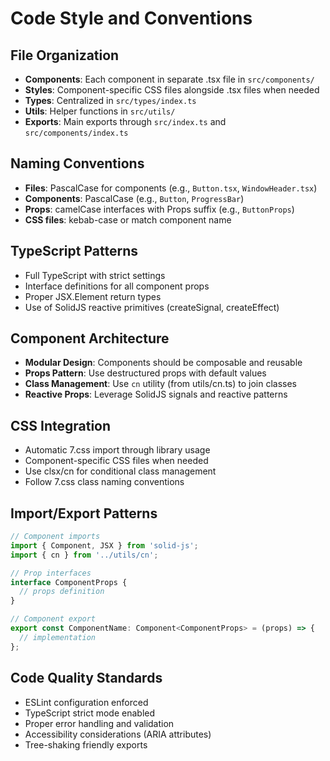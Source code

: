# Code Style and Conventions

## File Organization
- **Components**: Each component in separate .tsx file in `src/components/`
- **Styles**: Component-specific CSS files alongside .tsx files when needed
- **Types**: Centralized in `src/types/index.ts`
- **Utils**: Helper functions in `src/utils/`
- **Exports**: Main exports through `src/index.ts` and `src/components/index.ts`

## Naming Conventions
- **Files**: PascalCase for components (e.g., `Button.tsx`, `WindowHeader.tsx`)
- **Components**: PascalCase (e.g., `Button`, `ProgressBar`)
- **Props**: camelCase interfaces with Props suffix (e.g., `ButtonProps`)
- **CSS files**: kebab-case or match component name

## TypeScript Patterns
- Full TypeScript with strict settings
- Interface definitions for all component props
- Proper JSX.Element return types
- Use of SolidJS reactive primitives (createSignal, createEffect)

## Component Architecture
- **Modular Design**: Components should be composable and reusable
- **Props Pattern**: Use destructured props with default values
- **Class Management**: Use `cn` utility (from utils/cn.ts) to join classes
- **Reactive Props**: Leverage SolidJS signals and reactive patterns

## CSS Integration
- Automatic 7.css import through library usage
- Component-specific CSS files when needed
- Use clsx/cn for conditional class management
- Follow 7.css class naming conventions

## Import/Export Patterns
```typescript
// Component imports
import { Component, JSX } from 'solid-js';
import { cn } from '../utils/cn';

// Prop interfaces
interface ComponentProps {
  // props definition
}

// Component export
export const ComponentName: Component<ComponentProps> = (props) => {
  // implementation
};
```

## Code Quality Standards
- ESLint configuration enforced
- TypeScript strict mode enabled
- Proper error handling and validation
- Accessibility considerations (ARIA attributes)
- Tree-shaking friendly exports